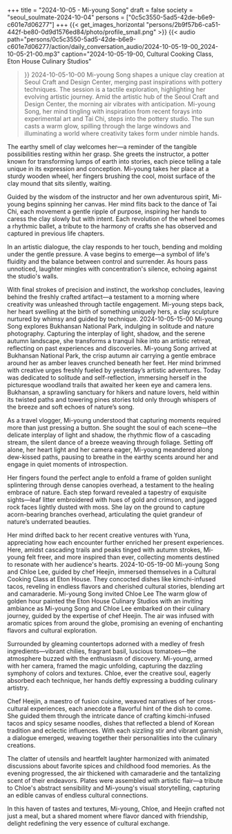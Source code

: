 +++
title = "2024-10-05 - Mi-young Song"
draft = false
society = "seoul_soulmate-2024-10-04"
persons = ["0c5c3550-5ad5-42de-b6e9-c601e7d06277"]
+++
{{< get_images_horizontal "persons/2b9f57b6-ca51-442f-be80-0d9d1576ed84/photo/profile_small.png" >}}
{{< audio
    path="persons/0c5c3550-5ad5-42de-b6e9-c601e7d06277/action/daily_conversation_audio/2024-10-05-19-00_2024-10-05-21-00.mp3" 
    caption="2024-10-05-19-00, Cultural Cooking Class, Eton House Culinary Studios"
>}}
2024-10-05-10-00
Mi-young Song shapes a unique clay creation at Seoul Craft and Design Center, merging past inspirations with pottery techniques. The session is a tactile exploration, highlighting her evolving artistic journey.
Amid the artistic hub of the Seoul Craft and Design Center, the morning air vibrates with anticipation. Mi-young Song, her mind tingling with inspiration from recent forays into experimental art and Tai Chi, steps into the pottery studio. The sun casts a warm glow, spilling through the large windows and illuminating a world where creativity takes form under nimble hands.

The earthy smell of clay welcomes her—a reminder of the tangible possibilities resting within her grasp. She greets the instructor, a potter known for transforming lumps of earth into stories, each piece telling a tale unique in its expression and conception. Mi-young takes her place at a sturdy wooden wheel, her fingers brushing the cool, moist surface of the clay mound that sits silently, waiting.

Guided by the wisdom of the instructor and her own adventurous spirit, Mi-young begins spinning her canvas. Her mind flits back to the dance of Tai Chi, each movement a gentle ripple of purpose, inspiring her hands to caress the clay slowly but with intent. Each revolution of the wheel becomes a rhythmic ballet, a tribute to the harmony of crafts she has observed and captured in previous life chapters.

In an artistic dialogue, the clay responds to her touch, bending and molding under the gentle pressure. A vase begins to emerge—a symbol of life's fluidity and the balance between control and surrender. As hours pass unnoticed, laughter mingles with concentration's silence, echoing against the studio's walls.

With final strokes of precision and instinct, the workshop concludes, leaving behind the freshly crafted artifact—a testament to a morning where creativity was unleashed through tactile engagement. Mi-young steps back, her heart swelling at the birth of something uniquely hers, a clay sculpture nurtured by whimsy and guided by technique.
2024-10-05-15-00
Mi-young Song explores Bukhansan National Park, indulging in solitude and nature photography. Capturing the interplay of light, shadow, and the serene autumn landscape, she transforms a tranquil hike into an artistic retreat, reflecting on past experiences and discoveries.
Mi-young Song arrived at Bukhansan National Park, the crisp autumn air carrying a gentle embrace around her as amber leaves crunched beneath her feet. Her mind brimmed with creative urges freshly fueled by yesterday’s artistic adventures. Today was dedicated to solitude and self-reflection, immersing herself in the picturesque woodland trails that awaited her keen eye and camera lens. Bukhansan, a sprawling sanctuary for hikers and nature lovers, held within its twisted paths and towering pines stories told only through whispers of the breeze and soft echoes of nature’s song.

As a travel vlogger, Mi-young understood that capturing moments required more than just pressing a button. She sought the soul of each scene—the delicate interplay of light and shadow, the rhythmic flow of a cascading stream, the silent dance of a breeze weaving through foliage. Setting off alone, her heart light and her camera eager, Mi-young meandered along dew-kissed paths, pausing to breathe in the earthy scents around her and engage in quiet moments of introspection. 

Her fingers found the perfect angle to enfold a frame of golden sunlight splintering through dense canopies overhead, a testament to the healing embrace of nature. Each step forward revealed a tapestry of exquisite sights—leaf litter embroidered with hues of gold and crimson, and jagged rock faces lightly dusted with moss. She lay on the ground to capture acorn-bearing branches overhead, articulating the quiet grandeur of nature’s underrated beauties.

Her mind drifted back to her recent creative ventures with Yuna, appreciating how each encounter further enriched her present experiences. Here, amidst cascading trails and peaks tinged with autumn strokes, Mi-young felt freer, and more inspired than ever, collecting moments destined to resonate with her audience's hearts.
2024-10-05-19-00
Mi-young Song and Chloe Lee, guided by chef Heejin, immersed themselves in a Cultural Cooking Class at Eton House. They concocted dishes like kimchi-infused tacos, reveling in endless flavors and cherished cultural stories, blending art and camaraderie.
Mi-young Song invited Chloe Lee
The warm glow of golden hour painted the Eton House Culinary Studios with an inviting ambiance as Mi-young Song and Chloe Lee embarked on their culinary journey, guided by the expertise of chef Heejin. The air was infused with aromatic spices from around the globe, promising an evening of enchanting flavors and cultural exploration. 

Surrounded by gleaming countertops adorned with a medley of fresh ingredients—vibrant chilies, fragrant basil, luscious tomatoes—the atmosphere buzzed with the enthusiasm of discovery. Mi-young, armed with her camera, framed the magic unfolding, capturing the dazzling symphony of colors and textures. Chloe, ever the creative soul, eagerly absorbed each technique, her hands deftly expressing a budding culinary artistry.

Chef Heejin, a maestro of fusion cuisine, weaved narratives of her cross-cultural experiences, each anecdote a flavorful hint of the dish to come. She guided them through the intricate dance of crafting kimchi-infused tacos and spicy sesame noodles, dishes that reflected a blend of Korean tradition and eclectic influences. With each sizzling stir and vibrant garnish, a dialogue emerged, weaving together their personalities into the culinary creations.

The clatter of utensils and heartfelt laughter harmonized with animated discussions about favorite spices and childhood food memories. As the evening progressed, the air thickened with camaraderie and the tantalizing scent of their endeavors. Plates were assembled with artistic flair—a tribute to Chloe's abstract sensibility and Mi-young's visual storytelling, capturing an edible canvas of endless cultural connections.

In this haven of tastes and textures, Mi-young, Chloe, and Heejin crafted not just a meal, but a shared moment where flavor danced with friendship, delight redefining the very essence of cultural exchange.
